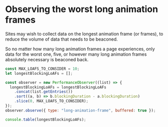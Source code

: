 # Observing the worst long animation frames

Sites may wish to collect data on the longest animation frame (or frames), to reduce the volume of data that needs to be beaconed. 

So no matter how many long animation frames a page experiences, only data for the worst one, five, or however many long animation frames absolutely necessary is beaconed back.

```js
const MAX_LOAFS_TO_CONSIDER = 10;
let longestBlockingLoAFs = [];

const observer = new PerformanceObserver((list) => {
  longestBlockingLoAFs = longestBlockingLoAFs
    .concat(list.getEntries())
    .sort((a, b) => b.blockingDuration - a.blockingDuration)
    .slice(0, MAX_LOAFS_TO_CONSIDER);
});
observer.observe({ type: "long-animation-frame", buffered: true });

console.table(longestBlockingLoAFs);
```
